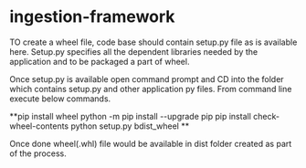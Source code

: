 # ingestion-framework

TO create a wheel file, code base should contain setup.py file as is available here. Setup.py specifies all the dependent libraries needed by the application and to be packaged a part of wheel.

Once setup.py is available open command prompt and CD into the folder which contains setup.py and other application py files.
From command line execute below commands.

**pip install wheel
python -m pip install --upgrade pip
pip install check-wheel-contents
python setup.py bdist_wheel **

Once done wheel(.whl) file would be available in dist folder created as part of the process.
